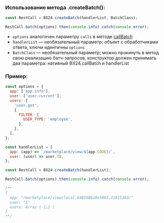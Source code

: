 ### Использование метода .createBatch():

```js
const RestCall = BX24.createBatch(handlerList, BatchClass);

RestCall.batch(options).then(console.info).catch(console.error);
```

- `options` аналогичен параметру `calls` в методе [callBatch](https://dev.1c-bitrix.ru/rest_help/js_library/rest/callBatch.php)
- `handlerList` — необязательный параметр; объект с обработчиками ответа, ключи идентичны `options`
- `BatchClass` — необязательный параметр; можно прокинуть в метод свою реализацию батч-запросов, конструктор должен принимать два параметра: нативный BX24.callBatch и handlerList

### Пример:

```js
const options = {
  app: ['app.info'],
  user: ['user.current'],
  users: [
    'user.get',
    {
      FILTER: {
        USER_TYPE: 'employee',
      },
    },
  ],
};

const handlerList = {
  app: (app) => `/marketplace/view/${app.CODE}/`,
  user: (user) => user.ID,
};

const RestCall = BX24.createBatch(handlerList);

RestCall.batch(options).then(console.info).catch(console.error);

/**
{
  app: "/marketplace/view/local.6485686a9e5003.21815363/"
  user: "1"
  users: Array [ {…} ]
}
**/
```
